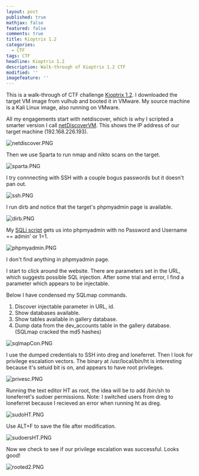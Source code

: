 ```yaml
---
layout: post
published: true
mathjax: false
featured: false
comments: true
title: Kioptrix 1.2
categories:
  - CTF
tags: CTF
headline: Kioptrix 1.2
description: Walk-through of Kioptrix 1.2 CTF
modified: ''
imagefeature: ''
---
```


This is a walk-through of CTF challenge [Kioptrix 1.2](https://www.vulnhub.com/entry/kioptrix-level-12-3,24/). I downloaded the target VM image from vulhub and booted it in VMware. My source machine is a Kali Linux image, also running on VMware.

All my engagements start with netdiscover, which is why I scripted a smarter version I call [netDiscoverVM](https://github.com/davidodza/Pre-OSCP/blob/master/netdiscoverVM.bash). This shows the IP address of our target machine (192.168.226.193).

![netdiscover.PNG]({{site.baseurl}}/images/kiop1.2/netdiscover.PNG)

Then we use Sparta to run nmap and nikto scans on the target.

![sparta.PNG]({{site.baseurl}}/images/kiop1.2/sparta.PNG)

I try connnecting with SSH with a couple bogus passwords but it doesn't pan out.

![ssh.PNG]({{site.baseurl}}/images/kiop1.2/ssh.PNG)

I run dirb and notice that the target's phpmyadmin page is available. 

![dirb.PNG]({{site.baseurl}}/images/kiop1.2/dirb.PNG)

My [SQLi script](https://github.com/davidodza/Pre-OSCP/blob/master/LogonInjectionSQL.py) gets us into phpmyadmin with no Password and Username == admin' or 1=1.

![phpmyadmin.PNG]({{site.baseurl}}/images/kiop1.2/phpmyadmin.PNG)

I don't find anything in phpmyadmin page. 

I start to click around the website. There are parameters set in the URL, which suggests possible SQL injection. After some trial and error, I find a parameter which appears to be injectable. 

Below I have condensed my SQLmap commands. 
1. Discover injectable parameter in URL, id.
2. Show databases available.
3. Show tables available in gallery database.
4. Dump data from the dev_accounts table in the gallery database. (SQLmap cracked the md5 hashes)

![sqlmapCon.PNG]({{site.baseurl}}/images/kiop1.2/sqlmapCon.PNG)

I use the dumped credentials to SSH into dreg and loneferret. Then I look for privilege escalation vectors. The binary at /usr/local/bin/ht is interesting because it's setuid bit is on, and appears to have root privileges.

![privesc.PNG]({{site.baseurl}}/images/kiop1.2/privesc.PNG)

Running the text editor HT as root, the idea will be to add /bin/sh to loneferret's sudoer permissions. Note: I switched users from dreg to loneferret because I recieved an error when running ht as dreg.

![sudoHT.PNG]({{site.baseurl}}/images/kiop1.2/sudoHT.PNG)

Use ALT+F to save the file after modification.

![sudoersHT.PNG]({{site.baseurl}}/images/kiop1.2/sudoersHT.PNG)

Now we check to see if our privilege escalation was successful. Looks good!

![rooted2.PNG]({{site.baseurl}}/images/kiop1.2/rooted2.PNG)


